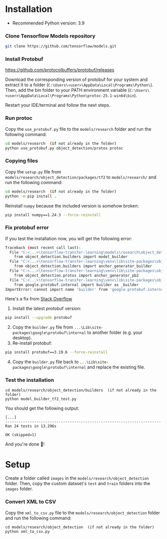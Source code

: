 # Installation

- Recommended Python version: 3.9

### Clone Tensorflow Models repository

```bash
git clone https://github.com/tensorflow/models.git
```

### Install Protobuf

<https://github.com/protocolbuffers/protobuf/releases>

Download the corresponding version of protobuf for your system and extract it to a folder (`C:\Users\<user>\AppData\Local\Programs\Python\`). Then, add the bin
folder to your PATH environment variable (`C:\Users\<user>\AppData\Local\Programs\Python\protoc-25.1-win64\bin`).

Restart your IDE/terminal and follow the next steps.

### Run protoc

Copy the `use_protobuf.py` file to the `models/research` folder and run the following command:

```bash
cd models/research  (if not already in the folder)
python use_protobuf.py object_detection/protos protoc
```

### Copying files

Copy the `setup.py` file from `models/research/object_detection/packages/tf2` to `models/research/` and run the following command:

```bash
cd models/research  (if not already in the folder)
python -m pip install .
```

Reinstall `numpy` because the included version is somehow broken:

```bash
pip install numpy==1.24.3 --force-reinstall
```

### Fix protobuf error

If you test the installation now, you will get the following error:

```bash
Traceback (most recent call last):
  File "C:<...>\tensorflow-transfer-learning\models\research\object_detection\builders\model_builder_tf2_test.py", line 24, in <module>
    from object_detection.builders import model_builder
  File "C:<...>\tensorflow-transfer-learning\venv\lib\site-packages\object_detection\builders\model_builder.py", line 23, in <module>
    from object_detection.builders import anchor_generator_builder
  File "C:<...>\tensorflow-transfer-learning\venv\lib\site-packages\object_detection\builders\anchor_generator_builder.py", line 26, in <module>
    from object_detection.protos import anchor_generator_pb2
  File "C:<...>\tensorflow-transfer-learning\venv\lib\site-packages\object_detection\protos\anchor_generator_pb2.py", line 9, in <module>
    from google.protobuf.internal import builder as _builder
ImportError: cannot import name 'builder' from 'google.protobuf.internal' (C:<...>\tensorflow-transfer-learning\venv\lib\site-packages\google\protobuf\internal\__init__.py)
```

Here's a fix from [Stack Overflow](https://stackoverflow.com/questions/71759248/importerror-cannot-import-name-builder-from-google-protobuf-internal)

1. Install the latest protobuf version:

```bash
pip install --upgrade protobuf
```

2. Copy the `builder.py` file from `...\Lib\site-packages\google\protobuf\internal` to another folder (e.g. your desktop).
3. Re-install protobuf:

```bash
pip install protobuf==3.19.6 --force-reinstall
```

4. Copy the `builder.py` file back to `...\Lib\site-packages\google\protobuf\internal` and replace the existing file.

### Test the installation

```
cd models/research/object_detection/builders  (if not already in the folder)
python model_builder_tf2_test.py
```

You should get the following output:

```
[...]
----------------------------------------------------------------------
Ran 24 tests in 13.296s

OK (skipped=1)
```

And you're done 🎉!

# Setup

Create a folder called `images` in the `models/research/object_detection` folder. Then, copy the custom dataset's `test` and `train` folders into the `images`
folder.

### Convert XML to CSV

Copy the `xml_to_csv.py` file to the `models/research/object_detection` folder and run the following command:

```
cd models/research/object_detection  (if not already in the folder)
python xml_to_csv.py
```

